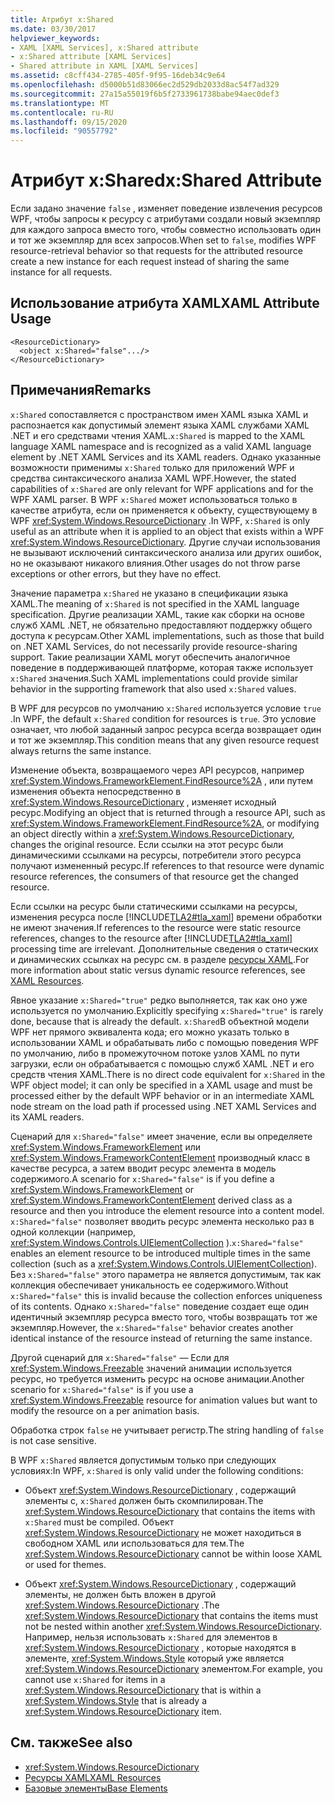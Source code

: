 ```yaml
---
title: Атрибут x:Shared
ms.date: 03/30/2017
helpviewer_keywords:
- XAML [XAML Services], x:Shared attribute
- x:Shared attribute [XAML Services]
- Shared attribute in XAML [XAML Services]
ms.assetid: c8cff434-2785-405f-9f95-16deb34c9e64
ms.openlocfilehash: d5000b51d83066ec2d529db2033d8ac54f7ad329
ms.sourcegitcommit: 27a15a55019f6b5f2733961738babe94aec0def3
ms.translationtype: MT
ms.contentlocale: ru-RU
ms.lasthandoff: 09/15/2020
ms.locfileid: "90557792"
---
```

# <a name="xshared-attribute"></a><span data-ttu-id="76b3c-102">Атрибут x:Shared</span><span class="sxs-lookup"><span data-stu-id="76b3c-102">x:Shared Attribute</span></span>

<span data-ttu-id="76b3c-103">Если задано значение `false` , изменяет поведение извлечения ресурсов WPF, чтобы запросы к ресурсу с атрибутами создали новый экземпляр для каждого запроса вместо того, чтобы совместно использовать один и тот же экземпляр для всех запросов.</span><span class="sxs-lookup"><span data-stu-id="76b3c-103">When set to `false`, modifies WPF resource-retrieval behavior so that requests for the attributed resource create a new instance for each request instead of sharing the same instance for all requests.</span></span>

## <a name="xaml-attribute-usage"></a><span data-ttu-id="76b3c-104">Использование атрибута XAML</span><span class="sxs-lookup"><span data-stu-id="76b3c-104">XAML Attribute Usage</span></span>

```xaml
<ResourceDictionary>
  <object x:Shared="false".../>
</ResourceDictionary>
```

## <a name="remarks"></a><span data-ttu-id="76b3c-105">Примечания</span><span class="sxs-lookup"><span data-stu-id="76b3c-105">Remarks</span></span>

<span data-ttu-id="76b3c-106">`x:Shared` сопоставляется с пространством имен XAML языка XAML и распознается как допустимый элемент языка XAML службами XAML .NET и его средствами чтения XAML.</span><span class="sxs-lookup"><span data-stu-id="76b3c-106">`x:Shared` is mapped to the XAML language XAML namespace and is recognized as a valid XAML language element by .NET XAML Services and its XAML readers.</span></span> <span data-ttu-id="76b3c-107">Однако указанные возможности применимы `x:Shared` только для приложений WPF и средства синтаксического анализа XAML WPF.</span><span class="sxs-lookup"><span data-stu-id="76b3c-107">However, the stated capabilities of `x:Shared` are only relevant for WPF applications and for the WPF XAML parser.</span></span> <span data-ttu-id="76b3c-108">В WPF `x:Shared` может использоваться только в качестве атрибута, если он применяется к объекту, существующему в WPF <xref:System.Windows.ResourceDictionary> .</span><span class="sxs-lookup"><span data-stu-id="76b3c-108">In WPF, `x:Shared` is only useful as an attribute when it is applied to an object that exists within a WPF <xref:System.Windows.ResourceDictionary>.</span></span> <span data-ttu-id="76b3c-109">Другие случаи использования не вызывают исключений синтаксического анализа или других ошибок, но не оказывают никакого влияния.</span><span class="sxs-lookup"><span data-stu-id="76b3c-109">Other usages do not throw parse exceptions or other errors, but they have no effect.</span></span>

<span data-ttu-id="76b3c-110">Значение параметра `x:Shared` не указано в спецификации языка XAML.</span><span class="sxs-lookup"><span data-stu-id="76b3c-110">The meaning of `x:Shared` is not specified in the XAML language specification.</span></span> <span data-ttu-id="76b3c-111">Другие реализации XAML, такие как сборки на основе служб XAML .NET, не обязательно предоставляют поддержку общего доступа к ресурсам.</span><span class="sxs-lookup"><span data-stu-id="76b3c-111">Other XAML implementations, such as those that build on .NET XAML Services, do not necessarily provide resource-sharing support.</span></span> <span data-ttu-id="76b3c-112">Такие реализации XAML могут обеспечить аналогичное поведение в поддерживающей платформе, которая также использует `x:Shared` значения.</span><span class="sxs-lookup"><span data-stu-id="76b3c-112">Such XAML implementations could provide similar behavior in the supporting framework that also used `x:Shared` values.</span></span>

<span data-ttu-id="76b3c-113">В WPF для ресурсов по умолчанию `x:Shared` используется условие `true` .</span><span class="sxs-lookup"><span data-stu-id="76b3c-113">In WPF, the default `x:Shared` condition for resources is `true`.</span></span> <span data-ttu-id="76b3c-114">Это условие означает, что любой заданный запрос ресурса всегда возвращает один и тот же экземпляр.</span><span class="sxs-lookup"><span data-stu-id="76b3c-114">This condition means that any given resource request always returns the same instance.</span></span>

<span data-ttu-id="76b3c-115">Изменение объекта, возвращаемого через API ресурсов, например <xref:System.Windows.FrameworkElement.FindResource%2A> , или путем изменения объекта непосредственно в <xref:System.Windows.ResourceDictionary> , изменяет исходный ресурс.</span><span class="sxs-lookup"><span data-stu-id="76b3c-115">Modifying an object that is returned through a resource API, such as <xref:System.Windows.FrameworkElement.FindResource%2A>, or modifying an object directly within a <xref:System.Windows.ResourceDictionary>, changes the original resource.</span></span> <span data-ttu-id="76b3c-116">Если ссылки на этот ресурс были динамическими ссылками на ресурсы, потребители этого ресурса получают измененный ресурс.</span><span class="sxs-lookup"><span data-stu-id="76b3c-116">If references to that resource were dynamic resource references, the consumers of that resource get the changed resource.</span></span>

<span data-ttu-id="76b3c-117">Если ссылки на ресурс были статическими ссылками на ресурсы, изменения ресурса после [!INCLUDE[TLA2#tla_xaml](../../../includes/tla2sharptla-xaml-md.md)] времени обработки не имеют значения.</span><span class="sxs-lookup"><span data-stu-id="76b3c-117">If references to the resource were static resource references, changes to the resource after [!INCLUDE[TLA2#tla_xaml](../../../includes/tla2sharptla-xaml-md.md)] processing time are irrelevant.</span></span> <span data-ttu-id="76b3c-118">Дополнительные сведения о статических и динамических ссылках на ресурс см. в разделе [ресурсы XAML](../fundamentals/xaml-resources-define.md).</span><span class="sxs-lookup"><span data-stu-id="76b3c-118">For more information about static versus dynamic resource references, see [XAML Resources](../fundamentals/xaml-resources-define.md).</span></span>

<span data-ttu-id="76b3c-119">Явное указание `x:Shared="true"` редко выполняется, так как оно уже используется по умолчанию.</span><span class="sxs-lookup"><span data-stu-id="76b3c-119">Explicitly specifying `x:Shared="true"` is rarely done, because that is already the default.</span></span> <span data-ttu-id="76b3c-120">`x:Shared`В объектной модели WPF нет прямого эквивалента кода; его можно указать только в использовании XAML и обрабатывать либо с помощью поведения WPF по умолчанию, либо в промежуточном потоке узлов XAML по пути загрузки, если он обрабатывается с помощью служб XAML .NET и его средств чтения XAML.</span><span class="sxs-lookup"><span data-stu-id="76b3c-120">There is no direct code equivalent for `x:Shared` in the WPF object model; it can only be specified in a XAML usage and must be processed either by the default WPF behavior or in an intermediate XAML node stream on the load path if processed using .NET XAML Services and its XAML readers.</span></span>

<span data-ttu-id="76b3c-121">Сценарий для `x:Shared="false"` имеет значение, если вы определяете <xref:System.Windows.FrameworkElement> или <xref:System.Windows.FrameworkContentElement> производный класс в качестве ресурса, а затем вводит ресурс элемента в модель содержимого.</span><span class="sxs-lookup"><span data-stu-id="76b3c-121">A scenario for `x:Shared="false"` is if you define a <xref:System.Windows.FrameworkElement> or <xref:System.Windows.FrameworkContentElement> derived class as a resource and then you introduce the element resource into a content model.</span></span> <span data-ttu-id="76b3c-122">`x:Shared="false"` позволяет вводить ресурс элемента несколько раз в одной коллекции (например, <xref:System.Windows.Controls.UIElementCollection> ).</span><span class="sxs-lookup"><span data-stu-id="76b3c-122">`x:Shared="false"` enables an element resource to be introduced multiple times in the same collection (such as a <xref:System.Windows.Controls.UIElementCollection>).</span></span> <span data-ttu-id="76b3c-123">Без `x:Shared="false"` этого параметра не является допустимым, так как коллекция обеспечивает уникальность ее содержимого.</span><span class="sxs-lookup"><span data-stu-id="76b3c-123">Without `x:Shared="false"` this is invalid because the collection enforces uniqueness of its contents.</span></span> <span data-ttu-id="76b3c-124">Однако `x:Shared="false"` поведение создает еще один идентичный экземпляр ресурса вместо того, чтобы возвращать тот же экземпляр.</span><span class="sxs-lookup"><span data-stu-id="76b3c-124">However, the `x:Shared="false"` behavior creates another identical instance of the resource instead of returning the same instance.</span></span>

<span data-ttu-id="76b3c-125">Другой сценарий для `x:Shared="false"` — Если для <xref:System.Windows.Freezable> значений анимации используется ресурс, но требуется изменить ресурс на основе анимации.</span><span class="sxs-lookup"><span data-stu-id="76b3c-125">Another scenario for `x:Shared="false"` is if you use a <xref:System.Windows.Freezable> resource for animation values but want to modify the resource on a per animation basis.</span></span>

<span data-ttu-id="76b3c-126">Обработка строк `false` не учитывает регистр.</span><span class="sxs-lookup"><span data-stu-id="76b3c-126">The string handling of `false` is not case sensitive.</span></span>

<span data-ttu-id="76b3c-127">В WPF `x:Shared` является допустимым только при следующих условиях:</span><span class="sxs-lookup"><span data-stu-id="76b3c-127">In WPF, `x:Shared` is only valid under the following conditions:</span></span>

- <span data-ttu-id="76b3c-128">Объект <xref:System.Windows.ResourceDictionary> , содержащий элементы с, `x:Shared` должен быть скомпилирован.</span><span class="sxs-lookup"><span data-stu-id="76b3c-128">The <xref:System.Windows.ResourceDictionary> that contains the items with `x:Shared` must be compiled.</span></span> <span data-ttu-id="76b3c-129">Объект <xref:System.Windows.ResourceDictionary> не может находиться в свободном XAML или использоваться для тем.</span><span class="sxs-lookup"><span data-stu-id="76b3c-129">The <xref:System.Windows.ResourceDictionary> cannot be within loose XAML or used for themes.</span></span>

- <span data-ttu-id="76b3c-130">Объект <xref:System.Windows.ResourceDictionary> , содержащий элементы, не должен быть вложен в другой <xref:System.Windows.ResourceDictionary> .</span><span class="sxs-lookup"><span data-stu-id="76b3c-130">The <xref:System.Windows.ResourceDictionary> that contains the items must not be nested within another <xref:System.Windows.ResourceDictionary>.</span></span> <span data-ttu-id="76b3c-131">Например, нельзя использовать `x:Shared` для элементов в <xref:System.Windows.ResourceDictionary> , которые находятся в элементе, <xref:System.Windows.Style> который уже является <xref:System.Windows.ResourceDictionary> элементом.</span><span class="sxs-lookup"><span data-stu-id="76b3c-131">For example, you cannot use `x:Shared` for items in a <xref:System.Windows.ResourceDictionary> that is within a <xref:System.Windows.Style> that is already a <xref:System.Windows.ResourceDictionary> item.</span></span>

## <a name="see-also"></a><span data-ttu-id="76b3c-132">См. также</span><span class="sxs-lookup"><span data-stu-id="76b3c-132">See also</span></span>

- <xref:System.Windows.ResourceDictionary>
- [<span data-ttu-id="76b3c-133">Ресурсы XAML</span><span class="sxs-lookup"><span data-stu-id="76b3c-133">XAML Resources</span></span>](../fundamentals/xaml-resources-define.md)
- [<span data-ttu-id="76b3c-134">Базовые элементы</span><span class="sxs-lookup"><span data-stu-id="76b3c-134">Base Elements</span></span>](/dotnet/desktop/wpf/advanced/base-elements)
